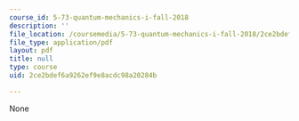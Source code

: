 ```yaml
---
course_id: 5-73-quantum-mechanics-i-fall-2018
description: ''
file_location: /coursemedia/5-73-quantum-mechanics-i-fall-2018/2ce2bdef6a9262ef9e8acdc98a20284b_MIT5_73F18_Lec20.pdf
file_type: application/pdf
layout: pdf
title: null
type: course
uid: 2ce2bdef6a9262ef9e8acdc98a20284b

---
```

None